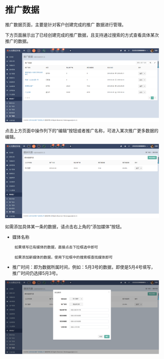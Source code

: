 # 推广数据

推广数据页面，主要是针对客户创建完成的推广 数据进行管理。

下方页面展示出了已经创建完成的推广数据，且支持通过搜索的方式查看具体某次推广的数据。

![](/assets/1525427201%281%29.jpg)

点击上方页面中操作列下的“编辑”按钮或者推广名称，可进入某次推广更多数据的编辑。

![](/assets/1525427421%281%29.jpg)

如需添加具体某一条的数据，请点击右上角的“添加媒体”按钮。

* 媒体名称

  ```
   如果填写已有媒体的数据，直接点击下拉框选中即可  

   如果添加新媒体的数据，使用下拉框中的搜索框查找媒体即可
  ```

* 推广时间：即为数据所属时间，例如：5月3号的数据，即使是5月4号填写，推广时间仍选择5月3号。

![](/assets/1525427459%281%29.jpg)

